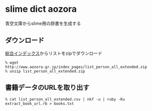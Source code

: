 slime dict aozora
=================
青空文庫からslime用の辞書を生成する


## ダウンロード

[総合インデックス](http://www.aozora.gr.jp/index_pages/person_all.html)からリストをzipでダウンロード

    % wget http://www.aozora.gr.jp/index_pages/list_person_all_extended.zip
    % unzip list_person_all_extended.zip


## 書籍データのURLを取り出す

    % cat list_person_all_extended.csv | nkf -u | ruby -Ku extract_book_url.rb > books.txt